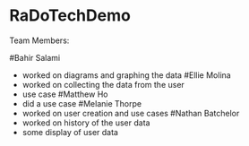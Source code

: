 # RaDoTechDemo

Team Members:

#Bahir Salami
- worked on diagrams and graphing the data
#Ellie Molina 
- worked on collecting the data from the user
- use case
#Matthew Ho
- did a use case
#Melanie Thorpe
- worked on user creation and use cases
#Nathan Batchelor
- worked on history of the user data
- some display of user data

